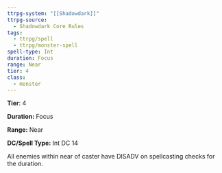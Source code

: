 ```yaml
---
ttrpg-system: "[[Shadowdark]]"
ttrpg-source:
  - Shadowdark Core Rules
tags:
  - ttrpg/spell
  - ttrpg/monster-spell
spell-type: Int
duration: Focus
range: Near
tier: 4
class:
  - monster
---
```

**Tier**: 4

**Duration:** Focus

**Range:** Near

**DC/Spell Type:** Int DC 14

All enemies within near of caster have DISADV on spellcasting checks for the duration.
